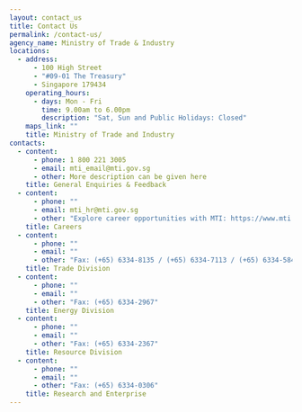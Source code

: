 ```yaml
---
layout: contact_us
title: Contact Us
permalink: /contact-us/
agency_name: Ministry of Trade & Industry
locations:
  - address:
      - 100 High Street
      - "#09-01 The Treasury"
      - Singapore 179434
    operating_hours:
      - days: Mon - Fri
        time: 9.00am to 6.00pm
        description: "Sat, Sun and Public Holidays: Closed"
    maps_link: ""
    title: Ministry of Trade and Industry
contacts:
  - content:
      - phone: 1 800 221 3005
      - email: mti_email@mti.gov.sg
      - other: More description can be given here
    title: General Enquiries & Feedback
  - content:
      - phone: ""
      - email: mti_hr@mti.gov.sg
      - other: "Explore career opportunities with MTI: https://www.mti.gov.sg/Careers"
    title: Careers
  - content:
      - phone: ""
      - email: ""
      - other: "Fax: (+65) 6334-8135 / (+65) 6334-7113 / (+65) 6334-5848"
    title: Trade Division
  - content:
      - phone: ""
      - email: ""
      - other: "Fax: (+65) 6334-2967"
    title: Energy Division
  - content:
      - phone: ""
      - email: ""
      - other: "Fax: (+65) 6334-2367"
    title: Resource Division
  - content:
      - phone: ""
      - email: ""
      - other: "Fax: (+65) 6334-0306"
    title: Research and Enterprise
---
```

